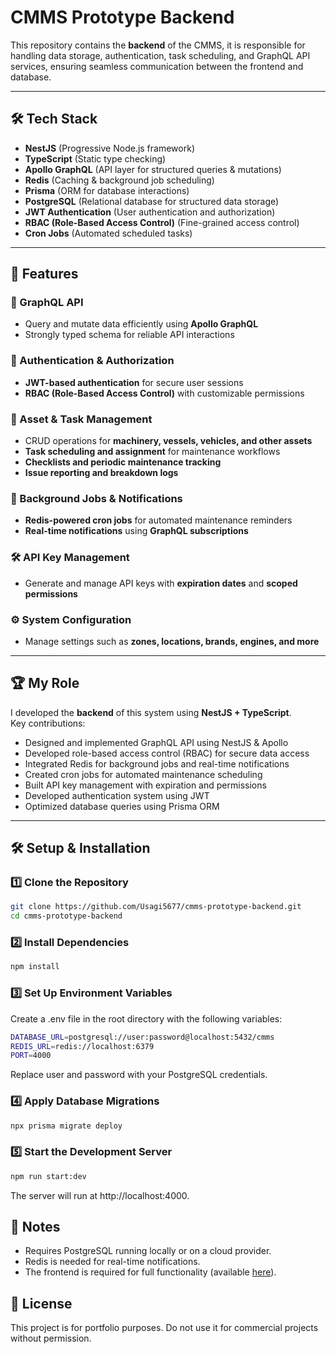 # CMMS Prototype Backend

This repository contains the **backend** of the CMMS, it is responsible for handling data storage, authentication, task scheduling, and GraphQL API services, ensuring seamless communication between the frontend and database.

---

## 🛠️ Tech Stack

- **NestJS** (Progressive Node.js framework)
- **TypeScript** (Static type checking)
- **Apollo GraphQL** (API layer for structured queries & mutations)
- **Redis** (Caching & background job scheduling)
- **Prisma** (ORM for database interactions)
- **PostgreSQL** (Relational database for structured data storage)
- **JWT Authentication** (User authentication and authorization)
- **RBAC (Role-Based Access Control)** (Fine-grained access control)
- **Cron Jobs** (Automated scheduled tasks)

---

## 🚀 Features

### 📡 GraphQL API
- Query and mutate data efficiently using **Apollo GraphQL**
- Strongly typed schema for reliable API interactions

### 🔐 Authentication & Authorization
- **JWT-based authentication** for secure user sessions
- **RBAC (Role-Based Access Control)** with customizable permissions

### 📌 Asset & Task Management
- CRUD operations for **machinery, vessels, vehicles, and other assets**
- **Task scheduling and assignment** for maintenance workflows
- **Checklists and periodic maintenance tracking**
- **Issue reporting and breakdown logs**

### 🔄 Background Jobs & Notifications
- **Redis-powered cron jobs** for automated maintenance reminders
- **Real-time notifications** using **GraphQL subscriptions**

### 🛠️ API Key Management
- Generate and manage API keys with **expiration dates** and **scoped permissions**

### ⚙️ System Configuration
- Manage settings such as **zones, locations, brands, engines, and more**

---
## 🏆 My Role  

I developed the **backend** of this system using **NestJS + TypeScript**.  
Key contributions:
- Designed and implemented GraphQL API using NestJS & Apollo
- Developed role-based access control (RBAC) for secure data access
- Integrated Redis for background jobs and real-time notifications
- Created cron jobs for automated maintenance scheduling
- Built API key management with expiration and permissions
- Developed authentication system using JWT
- Optimized database queries using Prisma ORM
---

## 🛠 Setup & Installation

### **1️⃣ Clone the Repository**

```sh
git clone https://github.com/Usagi5677/cmms-prototype-backend.git
cd cmms-prototype-backend
```

### **2️⃣ Install Dependencies**
```sh
npm install
```

### **3️⃣ Set Up Environment Variables**

Create a .env file in the root directory with the following variables:
```sh
DATABASE_URL=postgresql://user:password@localhost:5432/cmms
REDIS_URL=redis://localhost:6379
PORT=4000
```
Replace user and password with your PostgreSQL credentials.

### **4️⃣ Apply Database Migrations**
```sh
npx prisma migrate deploy
```
### **5️⃣ Start the Development Server**
```sh
npm run start:dev
```
The server will run at http://localhost:4000.


## 📌 Notes

- Requires PostgreSQL running locally or on a cloud provider.
- Redis is needed for real-time notifications.
- The frontend is required for full functionality (available [here](https://github.com/Usagi5677/cmms-prototype-frontend)).

## 📄 License

This project is for portfolio purposes. Do not use it for commercial projects without permission.

